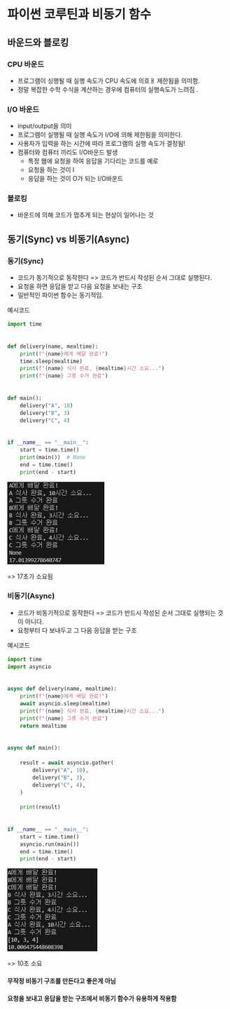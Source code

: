 # 파이썬 코루틴과 비동기 함수

## 바운드와 블로킹
### CPU 바운드
- 프로그램이 싱행될 때 실행 속도가 CPU 속도에 의흐ㅐ 제한됨을 의미함.
- 정말 복잡한 수학 수식을 계산하는 경우에 컴퓨터의 실행속도가 느려짐 .
### I/O 바운드
- input/output을 의미
- 프로그램이 실행될 때 실행 속도가 I/O에 의해 제한됨을 의미한다.
- 사용자가 입력을 하는 시간에 따라 프로그램의 실행 속도가 결정됨!
- 컴퓨터와 컴퓨터 끼리도 I/O바운드 발생 
    - 특정 웹에 요청을 하여 응답을 기다리는 코드를 예로
    - 요청을 하는 것이 I
    - 응답을 하는 것이 O가 되는 I/O바운드

### 블로킹 
- 바운드에 의해 코드가 멈추게 되는 현상이 일어나는 것

## 동기(Sync) vs 비동기(Async)
### 동기(Sync)
- 코드가 동기적으로 동작한다 => 코드가 반드시 작성된 순서 그대로 실행된다.  
- 요청을 하면 응답을 받고 다음 요청을 보내는 구조
- 일반적인 파이썬 함수는 동기적임.

예시코드
```python
import time


def delivery(name, mealtime):
    print(f"{name}에게 배달 완료!")
    time.sleep(mealtime)
    print(f"{name} 식사 완료, {mealtime}시간 소요...")
    print(f"{name} 그릇 수거 완료")


def main():
    delivery("A", 10)
    delivery("B", 3)
    delivery("C", 4)


if __name__ == "__main__":
    start = time.time()
    print(main())  # None
    end = time.time()
    print(end - start)

```
![Alt text](img/sync.png)

=> 17초가 소요됨

### 비동기(Async)
- 코드가 비동기적으로 동작한다 => 코드가 반드시 작성된 순서 그대로 실행되는 것이 아니다. 
- 요청부터 다 보내두고 그 다음 응답을 받는 구조

예시코드
```python
import time
import asyncio


async def delivery(name, mealtime):
    print(f"{name}에게 배달 완료!")
    await asyncio.sleep(mealtime)
    print(f"{name} 식사 완료, {mealtime}시간 소요...")
    print(f"{name} 그릇 수거 완료")
    return mealtime


async def main():

    result = await asyncio.gather(
        delivery("A", 10),
        delivery("B", 3),
        delivery("C", 4),
    )

    print(result)


if __name__ == "__main__":
    start = time.time()
    asyncio.run(main())
    end = time.time()
    print(end - start)

```
![Alt text](img/async.png)

=> 10초 소요

#### 무작정 비동기 구조를 만든다고 좋은게 아님
#### 요청을 보내고 응답을 받는 구조에서 비동기 함수가 유용하게 작용함

